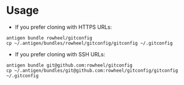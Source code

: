 # Usage

* If you prefer cloning with HTTPS URLs:

```shell
antigen bundle rowheel/gitconfig
cp ~/.antigen/bundles/rowheel/gitconfig/gitconfig ~/.gitconfig
```

* If you prefer cloning with SSH URLs:

```shell
antigen bundle git@github.com:rowheel/gitconfig
cp ~/.antigen/bundles/git@github.com:rowheel/gitconfig/gitconfig ~/.gitconfig
```
